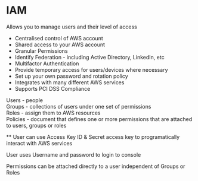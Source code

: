 # IAM

Allows you to manage users and their level of access  

- Centralised control of AWS account  
- Shared access to your AWS account  
- Granular Permissions  
- Identify Federation - including Active Directory, LinkedIn, etc  
- Multifactor Authentication  
- Provide temporary access for users/devices where necessary  
- Set up your own password and rotation policy  
- Integrates with many different AWS services  
- Supports PCI DSS Compliance  

Users - people  
Groups - collections of users under one set of permissions  
Roles - assign them to AWS resources  
Policies - document that defines one or more   permissions that are attached to users, groups or roles  

** User can use Access Key ID & Secret access key to programatically interact with AWS services  

User uses Username and password to login to console  

Permissions can be attached directly to a user independent of Groups or Roles  





